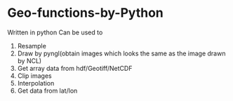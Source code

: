 # Geo-functions-by-Python

Written in python
Can be used to
1. Resample
2. Draw by pyngl(obtain images which looks the same as the image drawn by NCL)
3. Get array data from hdf/Geotiff/NetCDF
4. Clip images
5. Interpolation
6. Get data from lat/lon
